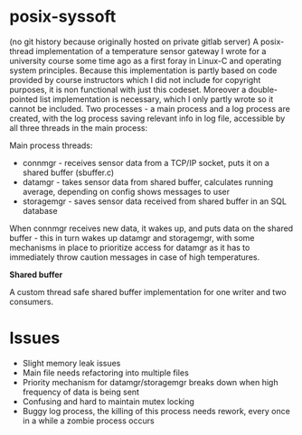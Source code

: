 # posix-syssoft
(no git history because originally hosted on private gitlab server)
A posix-thread implementation of a temperature sensor gateway I wrote for a university course some time ago as a first foray in Linux-C and operating system principles.
Because this implementation is partly based on code provided by course instructors which I did not include for copyright purposes, it is non functional with just this codeset.
Moreover a double-pointed list implementation is necessary, which I only partly wrote so it cannot be included.
Two processes - a main process and a log process are created, with the log process saving relevant info in log file, accessible by all three threads in the main process:

Main process threads: 
* connmgr - receives sensor data from a TCP/IP socket, puts it on a shared buffer (sbuffer.c)
* datamgr - takes sensor data from shared buffer, calculates running average, depending on config shows messages to user
* storagemgr - saves sensor data received from shared buffer in an SQL database

When connmgr receives new data, it wakes up, and puts data on the shared buffer - this in turn wakes up datamgr and storagemgr, with some mechanisms in place to prioritize
access for datamgr as it has to immediately throw caution messages in case of high temperatures.

__Shared buffer__

A custom thread safe shared buffer implementation for one writer and two consumers.

# Issues

* Slight memory leak issues
* Main file needs refactoring into multiple files
* Priority mechanism for datamgr/storagemgr breaks down when high frequency of data is being sent
* Confusing and hard to maintain mutex locking
* Buggy log process, the killing of this process needs rework, every once in a while a zombie process occurs
